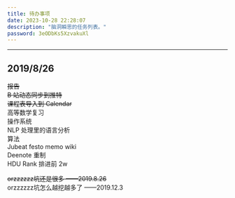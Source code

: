 ```yaml
---
title: 待办事项
date: 2023-10-28 22:28:07
description: "脑洞瞬思的任务列表。"
password: 3eODbKs5XzvakuXl
---
```


---

## 2019/8/26

~~报告~~  
~~B 站动态同步到推特~~  
~~课程表导入到 Calendar~~  
高等数学复习  
操作系统  
NLP 处理里的语言分析  
算法  
Jubeat festo memo wiki  
Deenote 重制  
HDU Rank 排进前 2w  

~~orzzzzzz坑还是很多    ——2019.8.26~~  
orzzzzzz坑怎么越挖越多了    ——2019.12.3
